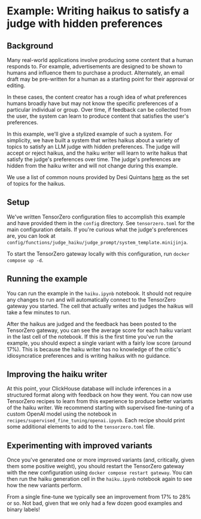 # Example: Writing haikus to satisfy a judge with hidden preferences

## Background

Many real-world applications involve producing some content that a human responds to. For example, advertisements are designed to be shown to humans and influence them to purchase a product. Alternately, an email draft may be pre-written for a human as a starting point for their approval or editing.

In these cases, the content creator has a rough idea of what preferences humans broadly have but may not know the specific preferences of a particular individual or group.
Over time, if feedback can be collected from the user, the system can learn to produce content that satisfies the user's preferences.

In this example, we'll give a stylized example of such a system. For simplicity,
we have built a system that writes haikus about a variety of topics to satisfy an LLM judge with hidden preferences.
The judge will accept or reject haikus, and the haiku writer will learn to write haikus that satisfy the judge's preferences over time.
The judge's preferences are hidden from the haiku writer and will not change during this example.

We use a list of common nouns provided by Desi Quintans [here](https://www.desiquintans.com/nounlist) as the set of topics for the haikus.

## Setup

We've written TensorZero configuration files to accomplish this example and have provided them in the `config` directory. See `tensorzero.toml` for the main configuration details. If you're curious what the judge's preferences are, you can look at `config/functions/judge_haiku/judge_prompt/system_template.minijinja`.

To start the TensorZero gateway locally with this configuration, run `docker compose up -d`.

## Running the example

You can run the example in the `haiku.ipynb` notebook. It should not require any changes to run and will automatically connect to the TensorZero gateway you started. The cell that actually writes and judges the haikus will take a few minutes to run.

After the haikus are judged and the feedback has been posted to the TensorZero gateway, you can see the average score for each haiku variant in the last cell of the notebook.
If this is the first time you've run the example, you should expect a single variant with a fairly low score (around 17%).
This is because the haiku writer has no knowledge of the critic's idiosyncratice preferences and is writing haikus with no guidance.

## Improving the haiku writer

At this point, your ClickHouse database will include inferences in a structured format along with feedback on how they went.
You can now use TensorZero recipes to learn from this experience to produce better variants of the haiku writer.
We recommend starting with supervised fine-tuning of a custom OpenAI model using the notebook in `recipes/supervised_fine_tuning/openai.ipynb`.
Each recipe should print some additional elements to add to the `tensorzero.toml` file.

## Experimenting with improved variants

Once you've generated one or more improved variants (and, critically, given them some positive weight), you should restart the TensorZero gateway with the new configuration using `docker compose restart gateway`.
You can then run the haiku generation cell in the `haiku.ipynb` notebook again to see how the new variants perform.

From a single fine-tune we typically see an improvement from 17% to 28% or so. Not bad, given that we only had a few dozen good examples and binary labels!
